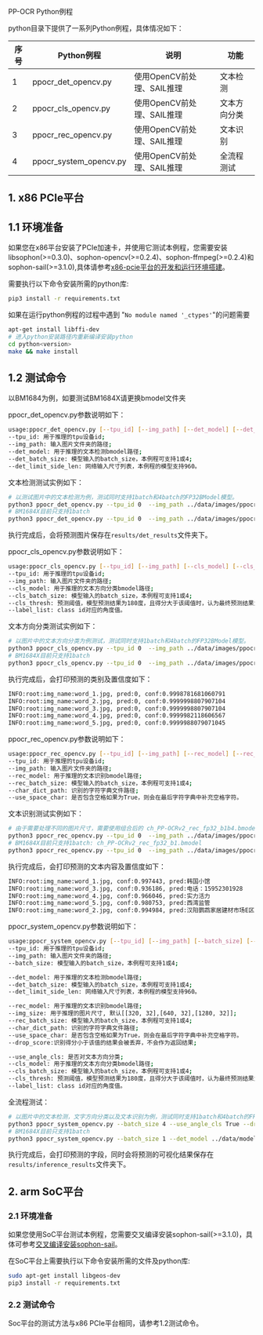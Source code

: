 PP-OCR Python例程

python目录下提供了一系列Python例程，具体情况如下：

| 序号   | Python例程            | 说明                        | 功能 |
| ----   | ----------------     | --------------------------- |-|
| 1      | ppocr_det_opencv.py | 使用OpenCV前处理、SAIL推理   |文本检测|
| 2      | ppocr_cls_opencv.py | 使用OpenCV前处理、SAIL推理   |文本方向分类|
| 3      | ppocr_rec_opencv.py | 使用OpenCV前处理、SAIL推理   |文本识别|
| 4      | ppocr_system_opencv.py | 使用OpenCV前处理、SAIL推理   |全流程测试|

## 1. x86 PCIe平台
## 1.1 环境准备
如果您在x86平台安装了PCIe加速卡，并使用它测试本例程，您需要安装libsophon(>=0.3.0)、sophon-opencv(>=0.2.4)、sophon-ffmpeg(>=0.2.4)和sophon-sail(>=3.1.0),具体请参考[x86-pcie平台的开发和运行环境搭建](../../../docs/Environment_Install_Guide.md#2-x86-pcie平台的开发和运行环境搭建)。

需要执行以下命令安装所需的python库:
```bash
pip3 install -r requirements.txt
```

如果在运行python例程的过程中遇到 "`No module named '_ctypes'`"的问题需要
```bash
apt-get install libffi-dev
# 进入python安装路径内重新编译安装python
cd python<version>
make && make install
```

## 1.2 测试命令
以BM1684为例，如要测试BM1684X请更换bmodel文件夹

ppocr_det_opencv.py参数说明如下：
```bash
usage:ppocr_det_opencv.py [--tpu_id] [--img_path] [--det_model] [--det_batch_size] [--det_limit_side_len]
--tpu_id: 用于推理的tpu设备id;
--img_path: 输入图片文件夹的路径;
--det_model: 用于推理的文本检测bmodel路径;
--det_batch_size: 模型输入的batch_size，本例程可支持1或4;
--det_limit_side_len: 网络输入尺寸列表，本例程的模型支持960。
```

文本检测测试实例如下：
```bash
# 以测试图片中的文本检测为例，测试同时支持1batch和4batch的FP32BModel模型。
python3 ppocr_det_opencv.py --tpu_id 0  --img_path ../data/images/ppocr_img/test --det_model ../data/models/BM1684/ch_PP-OCRv2_det_fp32_b1b4.bmodel --det_batch_size 1
# BM1684X目前只支持1batch
python3 ppocr_det_opencv.py --tpu_id 0  --img_path ../data/images/ppocr_img/test --det_model ../data/models/BM1684X/ch_PP-OCRv2_det_1b.bmodel --det_batch_size 1
```

执行完成后，会将预测图片保存在`results/det_results`文件夹下。

ppocr_cls_opencv.py参数说明如下：
```bash
usage:ppocr_cls_opencv.py [--tpu_id] [--img_path] [--cls_model] [--cls_batch_size] [--cls_thresh] [--label_list]
--tpu_id: 用于推理的tpu设备id;
--img_path: 输入图片文件夹的路径;
--cls_model: 用于推理的文本方向分类bmodel路径;
--cls_batch_size: 模型输入的batch_size，本例程可支持1或4;
--cls_thresh: 预测阈值，模型预测结果为180度，且得分大于该阈值时，认为最终预测结果为180度，需要翻转;
--label_list: class id对应的角度值。
```

文本方向分类测试实例如下：
```bash
# 以图片中的文本方向分类为例测试，测试同时支持1batch和4batch的FP32BModel模型。
python3 ppocr_cls_opencv.py --tpu_id 0  --img_path ../data/images/ppocr_img/imgs_words/ch --cls_model ../data/models/BM1684/ch_ppocr_mobile_v2.0_cls_fp32_b1b4.bmodel --cls_batch_size 1 --cls_thresh 0.9 --label_list "0, 180"
# BM1684X目前只支持1batch
python3 ppocr_cls_opencv.py --tpu_id 0  --img_path ../data/images/ppocr_img/imgs_words/ch --cls_model ../data/models/BM1684X/ch_ppocr_mobile_v2.0_cls_1b.bmodel --cls_batch_size 1 --cls_thresh 0.9 --label_list "0, 180"
```

执行完成后，会打印预测的类别及置信度如下：
```bash
INFO:root:img_name:word_1.jpg, pred:0, conf:0.9998781681060791
INFO:root:img_name:word_2.jpg, pred:0, conf:0.9999998807907104
INFO:root:img_name:word_3.jpg, pred:0, conf:0.9999998807907104
INFO:root:img_name:word_4.jpg, pred:0, conf:0.9999982118606567
INFO:root:img_name:word_5.jpg, pred:0, conf:0.9999988079071045
```

ppocr_rec_opencv.py参数说明如下：
```bash
usage:ppocr_rec_opencv.py [--tpu_id] [--img_path] [--rec_model] [--rec_batch_size] [--char_dict_path] [--use_space_char]
--tpu_id: 用于推理的tpu设备id;
--img_path: 输入图片文件夹的路径;
--rec_model: 用于推理的文本识别bmodel路径;
--rec_batch_size: 模型输入的batch_size，本例程可支持1或4;
--char_dict_path: 识别的字符字典文件路径;
--use_space_char: 是否包含空格如果为True，则会在最后字符字典中补充空格字符。
```

文本识别测试实例如下：
```bash
# 由于需要处理不同的图片尺寸，需要使用组合后的 ch_PP-OCRv2_rec_fp32_b1b4.bmodel 进行测试。以图片中的文本识别为例测试，测试同时支持1batch和4batch的FP32BModel模型: 
python3 ppocr_rec_opencv.py --tpu_id 0  --img_path ../data/images/ppocr_img/imgs_words/ch --rec_model ../data/models/BM1684/ch_PP-OCRv2_rec_fp32_b1b4.bmodel --rec_batch_size 4 --char_dict_path ../data/ppocr_keys_v1.txt  --use_space_char True
# BM1684X目前只支持1batch: ch_PP-OCRv2_rec_fp32_b1.bmodel
python3 ppocr_rec_opencv.py --tpu_id 0  --img_path ../data/images/ppocr_img/imgs_words/ch --rec_model ../data/models/BM1684X/ch_PP-OCRv2_rec_fp32_b1.bmodel --rec_batch_size 1 --char_dict_path ../data/ppocr_keys_v1.txt  --use_space_char True
```

执行完成后，会打印预测的文本内容及置信度如下：
```bash
INFO:root:img_name:word_1.jpg, conf:0.997443, pred:韩国小馆
INFO:root:img_name:word_3.jpg, conf:0.936186, pred:电话：15952301928
INFO:root:img_name:word_4.jpg, conf:0.966046, pred:实力活力
INFO:root:img_name:word_5.jpg, conf:0.980753, pred:西湾监管
INFO:root:img_name:word_2.jpg, conf:0.994984, pred:汉阳鹦鹉家居建材市场E区25-26号
```

ppocr_system_opencv.py参数说明如下：
```bash
usage:ppocr_system_opencv.py [--tpu_id] [--img_path] [--batch_size] [--det_model] [--det_batch_size] [--det_limit_side_len] [--rec_model] [--img_size] [--rec_batch_size] [--char_dict_path] [--use_space_char] [--cls_model] [--cls_batch_size] [--cls_thresh] [--label_list]
--tpu_id: 用于推理的tpu设备id;
--img_path: 输入图片文件夹的路径;
--batch_size: 模型输入的batch_size，本例程可支持1或4;

--det_model: 用于推理的文本检测bmodel路径;
--det_batch_size: 模型输入的batch_size，本例程可支持1或4;
--det_limit_side_len: 网络输入尺寸列表，本例程的模型支持960。

--rec_model: 用于推理的文本识别bmodel路径;
--img_size: 用于推理的图片尺寸, 默认[[320, 32],[640, 32],[1280, 32]];
--rec_batch_size: 模型输入的batch_size，本例程可支持1或4;
--char_dict_path: 识别的字符字典文件路径;
--use_space_char: 是否包含空格如果为True，则会在最后字符字典中补充空格字符。
--drop_score:识别得分小于该值的结果会被丢弃，不会作为返回结果;

--use_angle_cls: 是否对文本方向分类;
--cls_model: 用于推理的文本方向分类bmodel路径;
--cls_batch_size: 模型输入的batch_size，本例程可支持1或4;
--cls_thresh: 预测阈值，模型预测结果为180度，且得分大于该阈值时，认为最终预测结果为180度，需要翻转;
--label_list: class id对应的角度值。
```

全流程测试：
```bash
# 以图片中的文本检测，文字方向分类以及文本识别为例，测试同时支持1batch和4batch的FP32BModel模型。
python3 ppocr_system_opencv.py --batch_size 4 --use_angle_cls True --drop_score 0.5 
# BM1684X目前只支持1batch
python3 ppocr_system_opencv.py --batch_size 1 --det_model ../data/models/BM1684X/ch_PP-OCRv2_det_1b.bmodel --det_batch_size 1 --rec_model ../data/models/BM1684X/ch_PP-OCRv2_rec_fp32_b1.bmodel --rec_batch_size 1 --cls_model ../data/models/BM1684X/ch_ppocr_mobile_v2.0_cls_1b.bmodel --cls_batch_size 1 --use_angle_cls True --drop_score 0.5 
```

执行完成后，会打印预测的字段，同时会将预测的可视化结果保存在`results/inference_results`文件夹下。

## 2. arm SoC平台
### 2.1 环境准备
如果您使用SoC平台测试本例程，您需要交叉编译安装sophon-sail(>=3.1.0)，具体可参考[交叉编译安装sophon-sail](../../../docs/Environment_Install_Guide.md#32-交叉编译安装sophon-sail)。

在SoC平台上需要执行以下命令安装所需的文件及python库:
```bash
sudo apt-get install libgeos-dev
pip3 install -r requirements.txt
```

### 2.2 测试命令
Soc平台的测试方法与x86 PCIe平台相同，请参考1.2测试命令。
